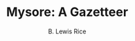 ---
title: "Mysore: A Gazetteer"
author: ["B. Lewis Rice"]
year: 1897
language: ["English"]
genre: ["Travel Literature"]
description: "Mysore: A Gazetteer by B. Lewis Rice (1897) - A significant work from the Colonial India - British Raj, representing an important contribution to Indian literary and cultural heritage. This work offers valuable insights into the British Raj period, featuring independence movements, cultural renaissance, and literary awakening."
collections: ['regional-voices']
sources:
  - name: "Internet Archive"
    url: "https://archive.org/details/mysoregazetteerc01rice"
    type: "other"
references:
  - name: "Wikipedia: B. Lewis Rice"
    url: "https://en.wikipedia.org/wiki/B._Lewis_Rice"
    type: "wikipedia"
  - name: "Open Library: Mysore"
    url: "https://openlibrary.org/search?q=Mysore+A+Gazetteer+year+1897+language+B+Lewis+Rice"
    type: "other"
featured: false
publishDate: 2025-10-30
tags: ['classical', 'literature']
---